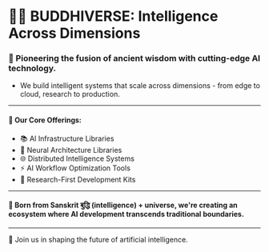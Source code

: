 # 🧠🌌 BUDDHIVERSE: Intelligence Across Dimensions
### 🎯 Pioneering the fusion of ancient wisdom with cutting-edge AI technology.
- We build intelligent systems that scale across dimensions - from edge to cloud, research to production.

---
#### 🔮 Our Core Offerings:
 - 📚 AI Infrastructure Libraries
 - 🧬 Neural Architecture Libraries
 - 🌐 Distributed Intelligence Systems
 - ⚡ AI Workflow Optimization Tools
 - 🔬 Research-First Development Kits
---
#### 🌿 Born from Sanskrit बुद्धि (intelligence) + universe, we're creating an ecosystem where AI development transcends traditional boundaries.
---
🌟 Join us in shaping the future of artificial intelligence.
